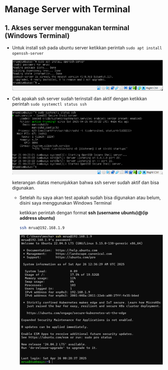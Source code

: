 # Manage Server with Terminal


## 1. Akses server menggunakan terminal (Windows Terminal)


- Untuk install ssh pada ubuntu server ketikkan perintah ``` sudo apt install openssh-server ```


  ![alt text](https://github.com/mochamadrere/devops23-dumbways-mochamadrere/blob/main/Pict/sudo%20apt%20install%20openssh-server.png)


- Cek apakah ssh server sudah terinstall dan aktif dengan ketikkan perintah ``` sudo systemctl status ssh ```

  
  ![alt text](https://github.com/mochamadrere/devops23-dumbways-mochamadrere/blob/main/Pict/sudo%20systemctl%20status%20ssh.png)

  keterangan diatas menunjukkan bahwa ssh server sudah aktif dan bisa digunakan.


  - Setelah itu saya akan test apakah sudah bisa digunakan atau belum, disini saya menggunakan Windows Terminal
 
    ketikkan perintah dengan format **ssh (username ubuntu)@(ip address ubuntu)**


    ```sh
    ssh mrua@192.168.1.9
    ```


    ![alt text](https://github.com/mochamadrere/devops23-dumbways-mochamadrere/blob/main/Pict/ssh%20mrua%40192.168.1.9.png)
